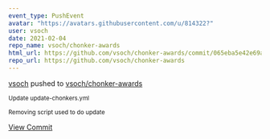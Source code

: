 ```yaml
---
event_type: PushEvent
avatar: "https://avatars.githubusercontent.com/u/814322?"
user: vsoch
date: 2021-02-04
repo_name: vsoch/chonker-awards
html_url: https://github.com/vsoch/chonker-awards/commit/065eba5e42e69ae3367dd69949ebd7513d12581f
repo_url: https://github.com/vsoch/chonker-awards
---
```


<a href='https://github.com/vsoch' target='_blank'>vsoch</a> pushed to <a href='https://github.com/vsoch/chonker-awards' target='_blank'>vsoch/chonker-awards</a>

<small>Update update-chonkers.yml

Removing script used to do update</small>

<a href='https://github.com/vsoch/chonker-awards/commit/065eba5e42e69ae3367dd69949ebd7513d12581f' target='_blank'>View Commit</a>